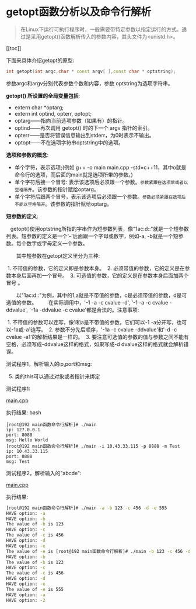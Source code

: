 # getopt函数分析以及命令行解析

> 在Linux下运行可执行程序时，一般需要带特定参数以指定运行的方式。通过是采用getopt()函数解析传入的参数内容，其头文件为<unistd.h>。

[[toc]]

下面来具体介绍getopt的原型: 

```cpp
int getopt(int argc,char * const argv[ ],const char * optstring);
```

参数argc和argv分别代表参数个数和内容，参数 optstring为选项字符串。

**getopt() 所设置的全局变量包括**: 

* extern char *optarg;
* extern int optind, opterr, optopt;
* optarg——指向当前选项参数（如果有）的指针。 
* optind——再次调用 getopt() 时的下一个 argv 指针的索引。
* opterr——是否将错误信息输出到stderr，为0时表示不输出。
* optopt——不在选项字符串optstring中的选项。

**选项和参数的概念**:

* 单个字符，表示选项;(例如 g++ -o main main.cpp -std=c++11，其中o就是命令行的选项，而后面的main就是选项所带的参数。)
* 单个字符后接一个冒号: 表示该选项后必须跟一个参数。`参数紧跟在选项后或者以空格隔开`。该参数的指针赋给optarg。
* 单个字符后跟两个冒号，表示该选项后必须跟一个参数。`参数必须紧跟在选项后不能以空格隔开`。该参数的指针赋给optarg。

**短参数的定义**:

   getopt()使用optstring所指的字串作为短参数列表，像"1ac:d::"就是一个短参数列表。短参数的定义是一个'-'后面跟一个字母或数字，例如-a, -b就是一个短参数。每个数字或字母定义一个参数。 

　　其中短参数在getopt定义里分为三种: 

 1. 不带值的参数，它的定义即是参数本身。
 2. 必须带值的参数，它的定义是在参数本身后面再加一个冒号。
 3. 可选值的参数，它的定义是在参数本身后面加两个冒号 。

　　以"1ac:d::"为例，其中的1,a就是不带值的参数，c是必须带值的参数，d是可选值的参数。
　　在实际调用中，'-1 -a -c cvalue -d', '-1 -a -c cvalue -ddvalue', '-1a -ddvalue -c cvalue'都是合法的。注意事项: 

 1. 不带值的参数可以连写，像1和a是不带值的参数，它们可以-1 -a分开写，也可以-1a或-a1连写。
 2. 参数不分先后顺序，'-1a -c cvalue -ddvalue'和'-d -c cvalue -a1'的解析结果是一样的。
 3. 要注意可选值的参数的值与参数之间不能有空格，必须写成-ddvalue这样的格式，如果写成-d dvalue这样的格式就会解析错误。

测试程序1，解析输入的ip,port和msg:


5. 类的this可以通过对象或者指针来绑定

测试程序1: 

[main.cpp](./src/parseCmdLine/main.cpp)

执行结果: bash
```
[root@192 main函数命令行解析]# ./main
ip: 127.0.0.1
port: 8080
msg: Hello World
[root@192 main函数命令行解析]# ./main -i 10.43.33.115 -p 8888 -m Test
ip: 10.43.33.115
port: 8888
msg: Test
```

测试程序2，解析输入的"abcde":

[main.cpp](./src/parseCmdLine/main.cpp)

执行结果: 
```bash
[root@192 main函数命令行解析]# ./main -a -b 123 -c 456 -d -e 555
HAVE option: -a
HAVE option: -b
The value of -b is 123
HAVE option: -c
The value of -c is 456
HAVE option: -d
HAVE option: -e
The value of -e is [root@192 main函数命令行解析]# ./main -b 123 -c 456 -d -e555 -a2
HAVE option: -b
The value of -b is 123
HAVE option: -c
The value of -c is 456
HAVE option: -d
HAVE option: -e
The value of -e is 555
HAVE option: -a
HAVE option: -2
```